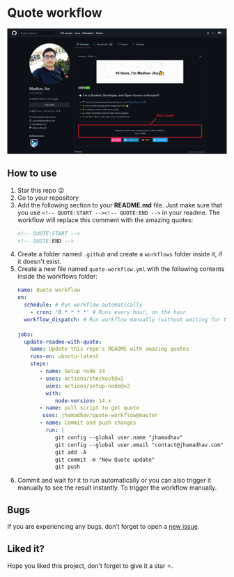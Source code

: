 # Quote workflow

<p align="center">
<a target="_blank" href="https://jhamadhav.com/" alt="Quote demo"><img src="./assests/images/quoteDemo.png"></img></a>
</p>

## How to use

1. Star this repo 😛
1. Go to your repository
1. Add the following section to your **README.md** file. Just make sure that you use `<!-- QUOTE:START --><!-- QUOTE:END -->` in your readme. The workflow will replace this comment with the amazing quotes: 
    ```markdown
    <!-- QUOTE:START -->
    <!-- QUOTE:END -->
    ```
1. Create a folder named `.github` and create a `workflows` folder inside it, if it doesn't exist.
1. Create a new file named `quote-workflow.yml` with the following contents inside the workflows folder:
    ```yaml
    name: Quote workflow
    on:
      schedule: # Run workflow automatically
        - cron: '0 * * * *' # Runs every hour, on the hour
      workflow_dispatch: # Run workflow manually (without waiting for the cron to be called), through the Github Actions Workflow page directly
    
    jobs:
      update-readme-with-quote:
        name: Update this repo's README with amazing quotes
        runs-on: ubuntu-latest
        steps:
           - name: Setup node 14
           - uses: actions/checkout@v2
             uses: actions/setup-node@v2
             with:
                node-version: 14.x
           - name: pull script to get quote
            uses: jhamadhav/quote-workflow@master
           - name: Commit and push changes
             run: |
                git config --global user.name "jhamadhav"
                git config --global user.email "contact@jhamadhav.com"
                git add -A
                git commit -m "New Quote update"
                git push
    ```
1. Commit and wait for it to run automatically or you can also trigger it manually to see the result instantly. To trigger the workflow manually.

## Bugs

If you are experiencing any bugs, don’t forget to open a [new issue](https://github.com/jhamadhav/quote-workflow/issues/new).

## Liked it?

Hope you liked this project, don't forget to give it a star ⭐.
